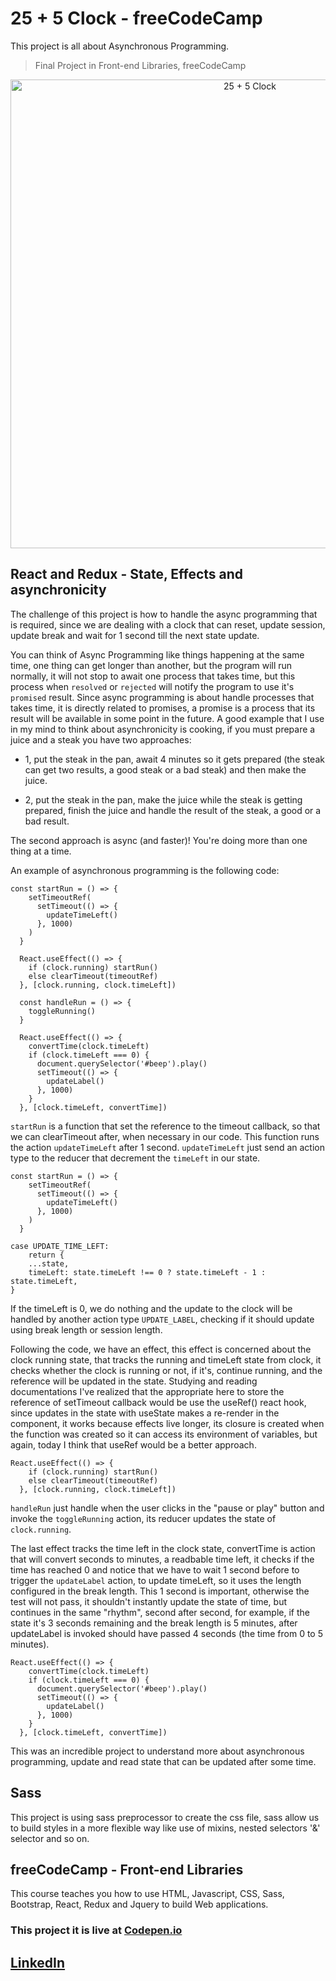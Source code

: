 # 25 + 5 Clock - freeCodeCamp

This project is all about Asynchronous Programming.

> Final Project in Front-end Libraries, freeCodeCamp

<p align="center">
<img src="https://github.com/NietoCurcio/FCC-Front-End-Libraries/blob/main/.github/screenshot2.png?raw=true" width="750" alt="25 + 5 Clock">
</p>

## React and Redux - State, Effects and asynchronicity

The challenge of this project is how to handle the async programming that is required, since we are dealing with a clock that can reset, update session, update break and wait for 1 second till the next state update.

You can think of Async Programming like things happening at the same time, one thing can get longer than another, but the program will run normally, it will not stop to await one process that takes time, but this process when `resolved` or `rejected` will notify the program to use it's `promised` result. Since async programming is about handle processes that takes time, it is directly related to promises, a promise is a process that its result will be available in some point in the future. A good example that I use in my mind to think about asynchronicity is cooking, if you must prepare a juice and a steak you have two approaches:

- 1, put the steak in the pan, await 4 minutes so it gets prepared (the steak can get two results, a good steak or a bad steak) and then make the juice.

- 2, put the steak in the pan, make the juice while the steak is getting prepared, finish the juice and handle the result of the steak, a good or a bad result.

The second approach is async (and faster)! You're doing more than one thing at a time.

An example of asynchronous programming is the following code:

```
const startRun = () => {
    setTimeoutRef(
      setTimeout(() => {
        updateTimeLeft()
      }, 1000)
    )
  }

  React.useEffect(() => {
    if (clock.running) startRun()
    else clearTimeout(timeoutRef)
  }, [clock.running, clock.timeLeft])

  const handleRun = () => {
    toggleRunning()
  }

  React.useEffect(() => {
    convertTime(clock.timeLeft)
    if (clock.timeLeft === 0) {
      document.querySelector('#beep').play()
      setTimeout(() => {
        updateLabel()
      }, 1000)
    }
  }, [clock.timeLeft, convertTime])
```

`startRun` is a function that set the reference to the timeout callback, so that we can clearTimeout after, when necessary in our code. This function runs the action `updateTimeLeft` after 1 second. `updateTimeLeft` just send an action type to the reducer that decrement the `timeLeft` in our state.

```
const startRun = () => {
    setTimeoutRef(
      setTimeout(() => {
        updateTimeLeft()
      }, 1000)
    )
  }
```

```
case UPDATE_TIME_LEFT:
    return {
    ...state,
    timeLeft: state.timeLeft !== 0 ? state.timeLeft - 1 : state.timeLeft,
}
```

If the timeLeft is 0, we do nothing and the update to the clock will be handled by another action type `UPDATE_LABEL`, checking if it should update using break length or session length.

Following the code, we have an effect, this effect is concerned about the clock running state, that tracks the running and timeLeft state from clock, it checks whether the clock is running or not, if it's, continue running, and the reference will be updated in the state. Studying and reading documentations I've realized that the appropriate here to store the reference of setTimeout callback would be use the useRef() react hook, since updates in the state with useState makes a re-render in the component, it works because effects live longer, its closure is created when the function was created so it can access its environment of variables, but again, today I think that useRef would be a better approach.

```
React.useEffect(() => {
    if (clock.running) startRun()
    else clearTimeout(timeoutRef)
  }, [clock.running, clock.timeLeft])
```

`handleRun` just handle when the user clicks in the "pause or play" button and invoke the `toggleRunning` action, its reducer updates the state of `clock.running`.

The last effect tracks the time left in the clock state, convertTime is action that will convert seconds to minutes, a readbable time left, it checks if the time has reached 0 and notice that we have to wait 1 second before to trigger the `updateLabel` action, to update timeLeft, so it uses the length configured in the break length. This 1 second is important, otherwise the test will not pass, it shouldn't instantly update the state of time, but continues in the same "rhythm", second after second, for example, if the state it's 3 seconds remaining and the break length is 5 minutes, after updateLabel is invoked should have passed 4 seconds (the time from 0 to 5 minutes).

```
React.useEffect(() => {
    convertTime(clock.timeLeft)
    if (clock.timeLeft === 0) {
      document.querySelector('#beep').play()
      setTimeout(() => {
        updateLabel()
      }, 1000)
    }
  }, [clock.timeLeft, convertTime])
```

This was an incredible project to understand more about asynchronous programming, update and read state that can be updated after some time.

## Sass

This project is using sass preprocessor to create the css file, sass allow us to build styles in a more flexible way like use of mixins, nested selectors '&' selector and so on.

## freeCodeCamp - Front-end Libraries

This course teaches you how to use HTML, Javascript, CSS, Sass, Bootstrap, React, Redux and Jquery to build Web applications.

### This project it is live at [Codepen.io](https://codepen.io/FelipeNieto/full/qBaxwZO)

## [LinkedIn](https://www.linkedin.com/in/felipe-antonio-nieto-curcio-9b865116a/)
